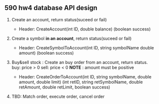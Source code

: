 ## 590 hw4 database API design

1. Create an account, return status(suceed or fail)

   * Header: CreateAccount(int ID, double balance) (boolean success)

2. Create a symbol **in an account**,  return status(suceed or fail) 

   * Header: CreateSymbolToAccount(int ID, string symbolName double amount) (boolean success)

2. Buy&sell stock : Create an buy order from an account,  return status. 
   buy: price > 0  sell: price < 0  **NOTE** : amount must be positive

   * Header: CreateOrderToAccount(int ID, string symbolName, double amount, double limit) (int retID, string retSymbolName, double retAmount, double retLimit, boolean success)

4. TBD: Match order, execute order, cancel order

